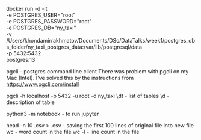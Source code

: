 docker run -d -it \
    -e POSTGRES_USER="root" \
    -e POSTGRES_PASSWORD="root" \
    -e POSTGRES_DB="ny_taxi" \
    -v /Users/khondamirrakhmatov/Documents/DSc/DataTalks/week1/postgres_dbs_folder/ny_taxi_postgres_data:/var/lib/postgresql/data \
    -p 5432:5432 \
    postgres:13

pgcli - postgres command line client
There was problem with pgcli on my Mac (Intel). I've solved this by the instructions from https://www.pgcli.com/install

pgcli -h localhost -p 5432 -u root -d ny_taxi 
\dt - list of tables
\d - description of table

python3 -m notebook - to run jupyter

head -n 10 <filename>.csv > <newfilename>.csv - saving the first 100 lines of original file into new file
wc <filename> - word count in the file
wc -l <filename> - line count in the file 
